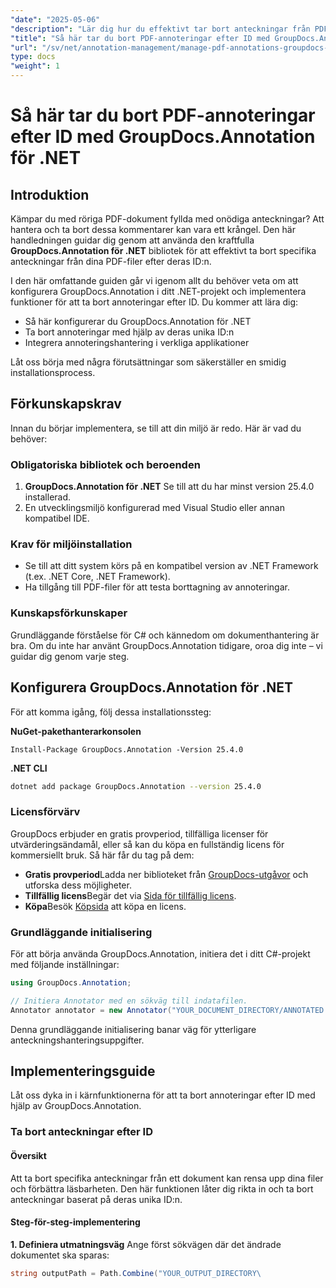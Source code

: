 ```yaml
---
"date": "2025-05-06"
"description": "Lär dig hur du effektivt tar bort anteckningar från PDF-filer och andra dokument med GroupDocs.Annotation för .NET. Upptäck steg-för-steg-guider, bästa praxis och verkliga tillämpningar."
"title": "Så här tar du bort PDF-annoteringar efter ID med GroupDocs.Annotation för .NET"
"url": "/sv/net/annotation-management/manage-pdf-annotations-groupdocs-dotnet-remove-id/"
type: docs
"weight": 1
---
```


# Så här tar du bort PDF-annoteringar efter ID med GroupDocs.Annotation för .NET

## Introduktion

Kämpar du med röriga PDF-dokument fyllda med onödiga anteckningar? Att hantera och ta bort dessa kommentarer kan vara ett krångel. Den här handledningen guidar dig genom att använda den kraftfulla **GroupDocs.Annotation för .NET** bibliotek för att effektivt ta bort specifika anteckningar från dina PDF-filer efter deras ID:n.

I den här omfattande guiden går vi igenom allt du behöver veta om att konfigurera GroupDocs.Annotation i ditt .NET-projekt och implementera funktioner för att ta bort annoteringar efter ID. Du kommer att lära dig:
- Så här konfigurerar du GroupDocs.Annotation för .NET
- Ta bort annoteringar med hjälp av deras unika ID:n
- Integrera annoteringshantering i verkliga applikationer

Låt oss börja med några förutsättningar som säkerställer en smidig installationsprocess.

## Förkunskapskrav

Innan du börjar implementera, se till att din miljö är redo. Här är vad du behöver:

### Obligatoriska bibliotek och beroenden
1. **GroupDocs.Annotation för .NET** Se till att du har minst version 25.4.0 installerad.
2. En utvecklingsmiljö konfigurerad med Visual Studio eller annan kompatibel IDE.

### Krav för miljöinstallation
- Se till att ditt system körs på en kompatibel version av .NET Framework (t.ex. .NET Core, .NET Framework).
- Ha tillgång till PDF-filer för att testa borttagning av annoteringar.

### Kunskapsförkunskaper
Grundläggande förståelse för C# och kännedom om dokumenthantering är bra. Om du inte har använt GroupDocs.Annotation tidigare, oroa dig inte – vi guidar dig genom varje steg.

## Konfigurera GroupDocs.Annotation för .NET

För att komma igång, följ dessa installationssteg:

**NuGet-pakethanterarkonsolen**

```shell
Install-Package GroupDocs.Annotation -Version 25.4.0
```

**\.NET CLI**

```bash
dotnet add package GroupDocs.Annotation --version 25.4.0
```

### Licensförvärv
GroupDocs erbjuder en gratis provperiod, tillfälliga licenser för utvärderingsändamål, eller så kan du köpa en fullständig licens för kommersiellt bruk. Så här får du tag på dem:
- **Gratis provperiod**Ladda ner biblioteket från [GroupDocs-utgåvor](https://releases.groupdocs.com/annotation/net/) och utforska dess möjligheter.
- **Tillfällig licens**Begär det via [Sida för tillfällig licens](https://purchase.groupdocs.com/temporary-license/).
- **Köpa**Besök [Köpsida](https://purchase.groupdocs.com/buy) att köpa en licens.

### Grundläggande initialisering
För att börja använda GroupDocs.Annotation, initiera det i ditt C#-projekt med följande inställningar:

```csharp
using GroupDocs.Annotation;

// Initiera Annotator med en sökväg till indatafilen.
Annotator annotator = new Annotator("YOUR_DOCUMENT_DIRECTORY/ANNOTATED.pdf");
```

Denna grundläggande initialisering banar väg för ytterligare anteckningshanteringsuppgifter.

## Implementeringsguide

Låt oss dyka in i kärnfunktionerna för att ta bort annoteringar efter ID med hjälp av GroupDocs.Annotation.

### Ta bort anteckningar efter ID
#### Översikt
Att ta bort specifika anteckningar från ett dokument kan rensa upp dina filer och förbättra läsbarheten. Den här funktionen låter dig rikta in och ta bort anteckningar baserat på deras unika ID:n.

#### Steg-för-steg-implementering
**1. Definiera utmatningsväg**
Ange först sökvägen där det ändrade dokumentet ska sparas:

```csharp
string outputPath = Path.Combine("YOUR_OUTPUT_DIRECTORY\